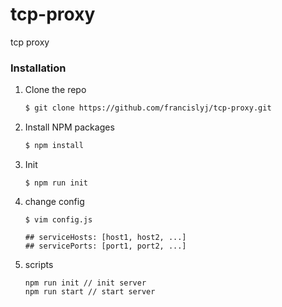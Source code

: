 # tcp-proxy

tcp proxy

### Installation

1. Clone the repo
   ```sh
   $ git clone https://github.com/francislyj/tcp-proxy.git
   ```
2. Install NPM packages
   ```sh
   $ npm install
   ```

3. Init
   ```shell
   $ npm run init
   ```

4. change config
   ```shell
   $ vim config.js
   
   ## serviceHosts: [host1, host2, ...]
   ## servicePorts: [port1, port2, ...]
   ```

5. scripts
   ```shell
   npm run init // init server
   npm run start // start server
   ```
